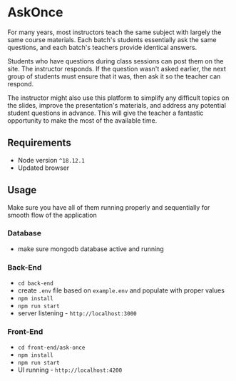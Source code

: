 # AskOnce

For many years, most instructors teach the same subject with largely the same course materials. Each batch's students essentially ask the same questions, and each batch's teachers provide identical answers.

Students who have questions during class sessions can post them on the site. The instructor responds. If the question wasn't asked earlier, the next group of students must ensure that it was, then ask it so the teacher can respond.

The instructor might also use this platform to simplify any difficult topics on the slides, improve the presentation's materials, and address any potential student questions in advance. This will give the teacher a fantastic opportunity to make the most of the available time.

## Requirements

- Node version `^18.12.1`
- Updated browser

## Usage

Make sure you have all of them running properly and sequentially for
smooth flow of the application

### Database

- make sure mongodb database active and running

### Back-End

- `cd back-end`
- create `.env` file based on `example.env` and populate with proper values
- `npm install`
- `npm run start`
- server listening - `http://localhost:3000`

### Front-End

- `cd front-end/ask-once`
- `npm install`
- `npm run start`
- UI running - `http://localhost:4200`
